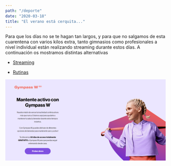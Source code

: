 ```yaml
---
path: "/deporte"
date: "2020-03-18"
title: "El verano está cerquita..."
---
```


Para que los días no se te hagan tan largos, y para que no salgamos de esta cuarentena con varios kilos extra, tanto gimnasios como profesionales a nivel individual están realizando streaming durante estos días. A continuación os mostramos distintas alternativas

- [Streaming](deporte/streaming)

- [Rutinas](deporte/rutinas)

![Imágen de prueba](../images/gym.png)
